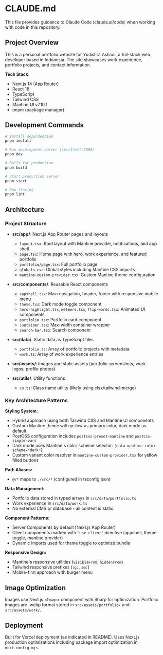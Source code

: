 # CLAUDE.md

This file provides guidance to Claude Code (claude.ai/code) when working with code in this repository.

## Project Overview

This is a personal portfolio website for Yudistira Ashadi, a full-stack web developer based in Indonesia. The site showcases work experience, portfolio projects, and contact information.

**Tech Stack:**
- Next.js 14 (App Router)
- React 18
- TypeScript
- Tailwind CSS
- Mantine UI v7.10.1
- pnpm (package manager)

## Development Commands

```bash
# Install dependencies
pnpm install

# Run development server (localhost:3000)
pnpm dev

# Build for production
pnpm build

# Start production server
pnpm start

# Run linting
pnpm lint
```

## Architecture

### Project Structure

- **src/app/**: Next.js App Router pages and layouts
  - `layout.tsx`: Root layout with Mantine provider, notifications, and app shell
  - `page.tsx`: Home page with hero, work experience, and featured portfolio
  - `portfolio/page.tsx`: Full portfolio page
  - `globals.css`: Global styles including Mantine CSS imports
  - `mantine-custom-provider.tsx`: Custom Mantine theme configuration

- **src/components/**: Reusable React components
  - `appshell.tsx`: Main navigation, header, footer with responsive mobile menu
  - `theme.tsx`: Dark mode toggle component
  - `hero-highlight.tsx`, `meteors.tsx`, `flip-words.tsx`: Animated UI components
  - `portfolio.tsx`: Portfolio card component
  - `container.tsx`: Max-width container wrapper
  - `search-bar.tsx`: Search component

- **src/data/**: Static data as TypeScript files
  - `portfolio.ts`: Array of portfolio projects with metadata
  - `work.ts`: Array of work experience entries

- **src/assets/**: Images and static assets (portfolio screenshots, work logos, profile photos)

- **src/utils/**: Utility functions
  - `cn.ts`: Class name utility (likely using clsx/tailwind-merge)

### Key Architecture Patterns

**Styling System:**
- Hybrid approach using both Tailwind CSS and Mantine UI components
- Custom Mantine theme with yellow as primary color, dark mode as default
- PostCSS configuration includes `postcss-preset-mantine` and `postcss-simple-vars`
- Dark mode uses Mantine's color scheme selector: `[data-mantine-color-scheme="dark"]`
- Custom variant color resolver in `mantine-custom-provider.tsx` for yellow filled buttons

**Path Aliases:**
- `@/*` maps to `./src/*` (configured in tsconfig.json)

**Data Management:**
- Portfolio data stored in typed arrays in `src/data/portfolio.ts`
- Work experience in `src/data/work.ts`
- No external CMS or database - all content is static

**Component Patterns:**
- Server Components by default (Next.js App Router)
- Client components marked with `"use client"` directive (appshell, theme toggle, mantine provider)
- Dynamic imports used for theme toggle to optimize bundle

**Responsive Design:**
- Mantine's responsive utilities (`visibleFrom`, `hiddenFrom`)
- Tailwind responsive prefixes (`lg:`, `sm:`)
- Mobile-first approach with burger menu

## Image Optimization

Images use Next.js `<Image>` component with Sharp for optimization. Portfolio images are .webp format stored in `src/assets/portfolio/` and `src/assets/work/`.

## Deployment

Built for Vercel deployment (as indicated in README). Uses Next.js production optimizations including package import optimization in `next.config.mjs`.
